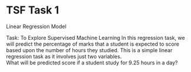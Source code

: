 # TSF Task 1
 
Linear Regression Model
 
Task: To Explore Supervised Machine Learning In this regression task, we will predict the percentage of marks that a student is expected to score based upon the number of hours they studied. This is a simple linear regression task as it involves just two variables. <br>
What will be predicted score if a student study for 9.25 hours in a day?
